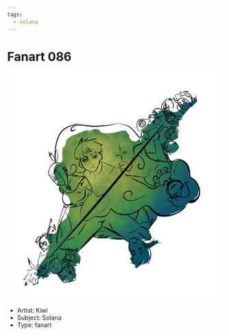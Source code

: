 ```yaml
---
tags:
  - solana
---
```


# Fanart 086

<img src="assets/2025-06-09_fanimage-153.jpg">

- Artist: Kiwi
- Subject: Solana
- Type: fanart
